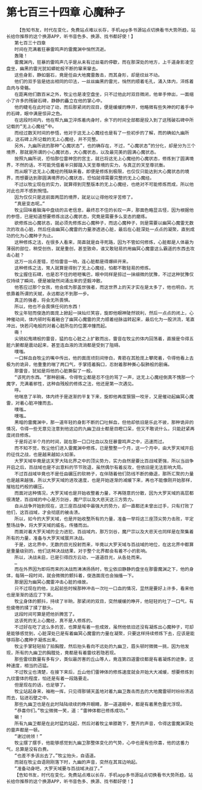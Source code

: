 # 第七百三十四章 心魔种子
        【告知书友，时代在变化，免费站点难以长存，手机app多书源站点切换看书大势所趋，站长给你推荐的这个换源APP，听书音色多、换源、找书都好使！】
       第七百三十四章
       时间在充满着狂暴雷鸣声的雷魔渊中悄然流逝。
       轰隆！
       雷魔渊内，狂暴的雷鸣声几乎是从未有过丝毫的停歇，而在那深处的地方，上千道身影凌空盘坐，幽黑的雷光犹如蟒蛇般不断的窜来窜去。
       这些身影，静如磐石，竟是任由大地魔雷轰击，而其身形，却是纹丝不动。
       他们的双手皆是结出相同的印法，一丝丝幽黑的雷光，悄然的顺着毛孔，涌入体内，淬炼着血肉与骨骼。
       在距离他们数百米之外，牧尘也是凌空盘坐，只不过他此时双目微闭，他单手伸出，一面缩小了许多的残破石碑，静静的矗立在他的掌心中。
       他的睫毛在此时动了动，而后那紧闭的双目，便是缓缓的睁开，他略微有些失神的盯着手中的石碑，眼中满是惊异之色。
       在这段时间内，他在帮九幽卫淬炼着肉身时，余下的时间全部都是投入到了这残破石碑中所记载的“无上心魔经”中。
       而经过数天时间的参悟，他对于这无上心魔经也是有了一些初步的了解，而的确如九幽所说，这石碑上所记载的无上心魔经，并不完整。
       另外，九幽所说的那种“心魔状态”，也的确存在，不过，“心魔状态”的分化，却是分为三个境界，那就是所谓的小心魔状态，大心魔状态，以及最完美的圆满心魔状态。
       按照九幽所说，恐怕那位雷神宫的宫主，就已将这无上心魔经的心魔状态，修炼到了圆满境界，不然的话，不可能凭借着半只脚踏入天至尊境的实力，与真正的天至尊抗衡。
       而从眼下这无上心魔经的残缺来看，即便是修炼到极限，也仅仅只能达到大心魔状态的境界，而想要达到那圆满境界的心魔状态，恐怕就得需要完整的无上心魔经。
       不过以牧尘现在的实力，就算得到完整版本的无上心魔经，也绝对不可能修炼而成，所以他对此也并不感到惋惜。
       因为仅仅只是这前面两层的境界，就足以让得他咬牙苦修了。
       “真是变态呢…“
       牧尘回味着脑海中盘绕的古老信息，最终忍不住的长叹一声，那面色略显古怪，因为根据他的参悟，已是知道想要修炼出这心魔状态，究竟是需要多么变态的磨练。
       欲修炼出心魔状态，就必须先修炼出心魔种子，而这心魔种子，则是需要以幽冥心魔雷无数次的攻击心脏，然后任由幽冥心魔雷的力量渗透进心脏，最后在心脏深处一点点的凝聚，直到成功的化为心魔种子为止。
       这种修炼之法，在很多人看来，简直就是自寻死路，因为不管如何修炼，心脏都是人体最为薄弱的部位，稍受创伤，就是重创，甚至致命，谁又敢轻易的用幽冥心魔雷这么霸道的东西去攻击心脏？
       这万一出点差错，恐怕雷音一响，连心脏都是得爆碎开来。
       这种修炼之法，常人就算是得到了无上心魔经，怕都不敢轻易的修炼。
       牧尘握住石碑，也是忍不住的咂咂嘴巴，眼中同样是掠过一抹细微的犹豫，不过这种犹豫仅仅持续了瞬间，便是被陡然间涌出来的坚毅冲散。
       他答应过那个女孩，他会成为那盖世强者，而这世界上的天才实在是太多了，他也明白，光依靠着所谓的天赋，永远都达不到那一步。
       真正的强者，将会无所畏惧。
       所以，他也不会畏惧任何的东西！
       牧尘年轻而俊逸的面庞上掀起一抹灿烂笑容，旋即他眼神陡然锐利，然后一点点的闭上，心神催动间，体内顿时有着融合了幽冥心魔雷的灵力顺着经脉运转起来，最后化为一股洪流，笔直冲出，快若闪电般的对着心脏所在的位置冲撞而起。
       嘶！
       尖锐如鬼啸般的雷音，猛的在心脏之上扩散而出，雷音在牧尘的体内回荡着，直接是令得五脏六腑都是震动起来，甚至连血液的流淌都是受到了阻碍。
       噗嗤。
       一口鲜血自牧尘的嘴中传出，他的面庞顷刻间惨白，青筋在其脸庞上攀爬着，令得他看上去极为的诡异，他重重的喘了两口气，手掌捂着胸口，忍耐着那种撕心裂肺般的剧痛。
       那雷音，犹如是将他的心脏撕裂了一般。
       “该死的东西。“那种剧痛，令得牧尘都是忍不住的骂了一声，这无上心魔经倒真不愧那一个魔字，充满着邪性，这种自残般的修炼之法，他还是第一次遇见。
       呼。
       他喘息了半晌，体内终于是逐渐的平复下来，旋即他再度狠狠一咬牙，又是催动起幽冥心魔雷，对着心脏冲撞而去。
       噗嗤…
       噗嗤…
       黑暗的雷魔渊中，那一道年轻的身影不断的口吐鲜血，但他却依旧是乐此不彼，那种诡异的情况，令得一些无意见注意到他这边的九幽卫战士都是目瞪口呆，但又不敢说什么，只能赶紧再度闭目修炼。
       于是将近半个月的时间，就在那一口口吐血以及狂暴雷鸣声之中，迅速而过。
       而不知不觉，牧尘他们进入雷魔渊中修炼，已是整整一个月，这一个月中，由大罗天域开启的征伐之战，也是越来越如火如荼。
       大罗天域毕竟是这天罗大陆北界之中的顶尖势力，实力自然是要比百战域更强，所以当战争开启之后，百战域也是不出意料的节节败退，虽然偶尔有着反攻，但依旧是无法影响大局。
       不过百战域毕竟也不是任由碾压的软柿子，在伴随着他们防线不断的撤退，那所汇聚的力量也是越来越强，所以大罗天域的进攻速度，也是开始逐渐的减缓下来，再也不能像刚开始那样，摧枯拉朽般的碾压。
       而面对这种情况，大罗天域也是开始收整着力量，不再随意的分散，因为大罗天域的高层都很清楚，百战域的中心是万剑谷，魔尸宗以及大悲天这三方势力。
       自从战争开始到现在，这三座百战域中最强大的势力，却一直都还未曾出过手，只有打败了他们，这百战域，才会彻底的被击溃。
       所以，如今的大罗天域，也是开始收整所有的力量，准备一举将这三座顶尖势力击败，平定整场战争，将大罗天域的威名，传播而出。
       而面对着大罗天域的全力进犯，百战域内，那万剑谷，魔尸宗以及大悲天也同样是在聚集着所有的力量，准备与大罗天域展开决战。
       于是，这北界中，无数的目光投射而来，毕竟以大罗天域与百战域的地位，在这北界中都算是重量级别的，他们这种决战结果，对于整个北界都会有着不小的影响。
       所以，决战未启，已是引得四方云动，一道道目光，从各处而来。
       …
       而在外界因为即将而来的决战而沸沸扬扬时，牧尘依旧静静的盘坐在那雷魔渊之下，他的身体，每隔一段时间，就会微微的颤抖着，俊逸面庞也会抽搐一下。
       那是因为幽冥心魔雷冲击心脏的缘故。
       只不过现在的他，比起前些时候那种冲击一次吐一口血的情况，显然是要好上许多，看来他也是渐渐的适应了下来。
       牧尘身体的颤抖，持续了半晌，那紧闭的双目，突然缓缓的睁开，他轻轻的吐了一口气，有些疲倦的揉了揉了额头。
       这段时间可算是把他折腾苦了。
       这该死的无上心魔经，真不是人修炼的。
       不过好在吃了这么多的苦，也算是有着一些成效，虽然他依旧还没有凝炼出心魔种子，可却是能够感觉到，心脏深处已是有着幽冥心魔雷的力量在凝聚，只要这样持续修炼下去，应该是能够将那心魔种子凝炼出来。
       牧尘手掌轻轻拍了拍胸膛，然后抬头看向不远处的九幽卫，眉头顿时微微一挑，因为他发现，所有的九幽卫的胸膛处，竟都是有着雷纹若隐若现。
       那些雷纹数量有多有少，类似最厉害的丘山等人，竟连第四道雷纹都是有着凝炼的迹象，这种速度，相当的迅猛。
       不过牧尘也清楚，在接下来后，丘山他们雷神体的修炼速度就会开始大大减缓，想要修炼到九纹雷体的程度，怕还是有着一段路要走。
       但是现在的话，也足够了。
       牧尘站起身来，袖袍一挥，只见得那铺天盖地对着九幽卫轰击而去的大地魔雷顿时纷纷溃逃而去，钻进石壁之中。
       那些九幽卫也是在此时陆陆续续的睁开眼睛，那一道道眼中，都是有着黑色雷光浮现。
       “恭喜你们。”牧尘微微一笑，道：“雷神体都已修炼成功。”
       唰！
       所有九幽卫都是在此时猛的站起，然后对着牧尘单膝跪下，整齐的声音，令得这雷魔渊深处的雷声都是一顿。
       “谢过统领！”
       牧尘摆了摆手，他能够感觉到九幽卫那整体变化的气势，心中也是有些欣喜，他的这番力气，总算是没有白费。
       “也差不多该出去了。”牧尘抬头，自语道。
       而就在牧尘自语刚刚落下时，九幽的声音，突然在其耳边响起。
       “准备动身吧，大罗天域要与百战域决战了。”
       【告知书友，时代在变化，免费站点难以长存，手机app多书源站点切换看书大势所趋，站长给你推荐的这个换源APP，听书音色多、换源、找书都好使！】